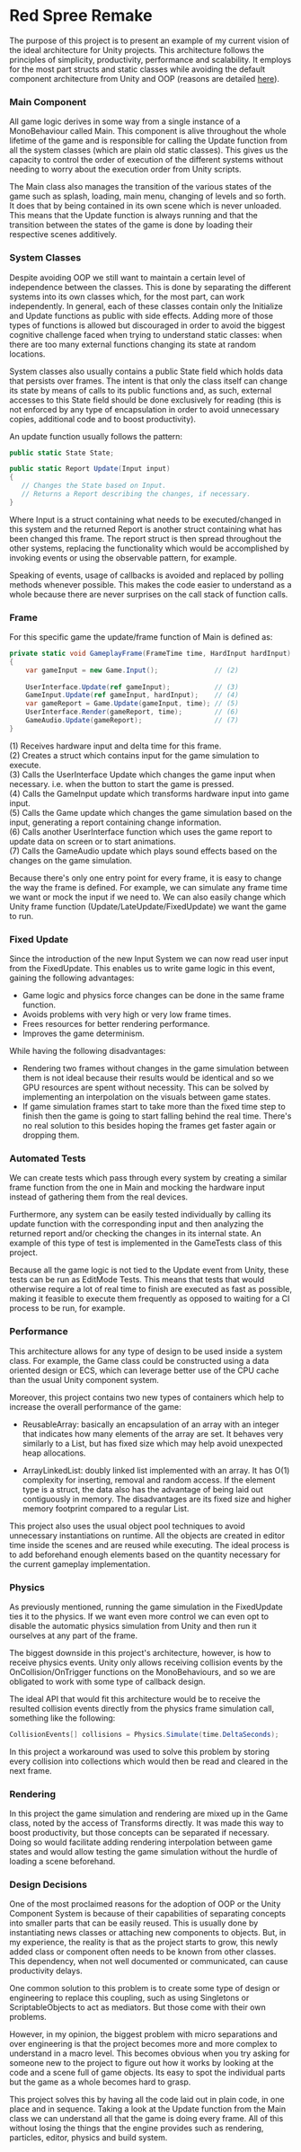 # Red Spree Remake

The purpose of this project is to present an example of my current vision of the ideal architecture for Unity projects.  This architecture follows the principles of simplicity, productivity, performance and scalability. It employs for the most part structs and static classes while avoiding the default component architecture from Unity and OOP (reasons are detailed [here](#design-decisions)).

### Main Component

All game logic derives in some way from a single instance of a MonoBehaviour called Main. This component is alive throughout the whole lifetime of the game and is responsible for calling the Update function from all the system classes (which are plain old static classes). This gives us the capacity to control the order of execution of the different systems without needing to worry about the execution order from Unity scripts.

The Main class also manages the transition of the various states of the game such as splash, loading, main menu, changing of levels and so forth. It does that by being contained in its own scene which is never unloaded. This means that the Update function is always running and that the transition between the states of the game is done by loading their respective scenes additively.

### System Classes

Despite avoiding OOP we still want to maintain a certain level of independence between the classes. This is done by separating the different systems into its own classes which, for the most part, can work independently. In general, each of these classes contain only the Initialize and Update functions as public with side effects. Adding more of those types of functions is allowed but discouraged in order to avoid the biggest cognitive challenge faced when trying to understand static classes: when there are too many external functions changing its state at random locations.

System classes also usually contains a public State field which holds data that persists over frames. The intent is that only the class itself can change its state by means of calls to its public functions and, as such, external accesses to this State field should be done exclusively for reading (this is not enforced by any type of encapsulation in order to avoid unnecessary copies, additional code and to boost productivity).

An update function usually follows the pattern:

```csharp
public static State State;

public static Report Update(Input input)
{
   // Changes the State based on Input.
   // Returns a Report describing the changes, if necessary.
}
```
Where Input is a struct containing what needs to be executed/changed in this system and the returned Report is another struct containing what has been changed this frame. The report struct is then spread throughout the other systems, replacing the functionality which would be accomplished by invoking events or using the observable pattern, for example.

Speaking of events, usage of callbacks is avoided and replaced by polling methods whenever possible. This makes the code easier to understand as a whole because there are never surprises on the call stack of function calls.

### Frame

For this specific game the update/frame function of Main is defined as:

```csharp
private static void GameplayFrame(FrameTime time, HardInput hardInput) // (1)
{
    var gameInput = new Game.Input();              // (2)
    
    UserInterface.Update(ref gameInput);           // (3)
    GameInput.Update(ref gameInput, hardInput);    // (4)
    var gameReport = Game.Update(gameInput, time); // (5)
    UserInterface.Render(gameReport, time);        // (6)
    GameAudio.Update(gameReport);                  // (7)
}
```

(1) Receives hardware input and delta time for this frame.  
(2) Creates a struct which contains input for the game simulation to execute.  
(3) Calls the UserInterface Update which changes the game input when necessary. i.e. when the button to start the game is pressed.  
(4) Calls the GameInput update which transforms hardware input into game input.  
(5) Calls the Game update which changes the game simulation based on the input, generating a report containing change information.  
(6) Calls another UserInterface function which uses the game report to update data on screen or to start animations.  
(7) Calls the GameAudio update which plays sound effects based on the changes on the game simulation.

Because there's only one entry point for every frame, it is easy to change the way the frame is defined. For example, we can simulate any frame time we want or mock the input if we need to. We can also easily change which Unity frame function (Update/LateUpdate/FixedUpdate) we want the game to run.

### Fixed Update

Since the introduction of the new Input System we can now read user input from the FixedUpdate. This enables us to write game logic in this event, gaining the following advantages:

- Game logic and physics force changes can be done in the same frame function.
- Avoids problems with very high or very low frame times.
- Frees resources for better rendering performance.
- Improves the game determinism.

While having the following disadvantages:

- Rendering two frames without changes in the game simulation between them is not ideal because their results would be identical and so we GPU resources are spent without necessity. This can be solved by implementing an interpolation on the visuals between game states.
- If game simulation frames start to take more than the fixed time step to finish then the game is going to start falling behind the real time. There's no real solution to this besides hoping the frames get faster again or dropping them.

### Automated Tests

We can create tests which pass through every system by creating a similar frame function from the one in Main and mocking the hardware input instead of gathering them from the real devices.

Furthermore, any system can be easily tested individually by calling its update function with the corresponding input and then analyzing the returned report and/or checking the changes in its internal state. An example of this type of test is implemented in the GameTests class of this project.

Because all the game logic is not tied to the Update event from Unity, these tests can be run as EditMode Tests. This means that tests that would otherwise require a lot of real time to finish are executed as fast as possible, making it feasible to execute them frequently as opposed to waiting for a CI process to be run, for example.

### Performance

This architecture allows for any type of design to be used inside a system class. For example, the Game class could be constructed using a data oriented design or ECS, which can leverage better use of the CPU cache than the usual Unity component system.

Moreover, this project contains two new types of containers which help to increase the overall performance of the game:

- ReusableArray: basically an encapsulation of an array with an integer that indicates how many elements of the array are set. It behaves very similarly to a List, but has fixed size which may help avoid unexpected heap allocations.

- ArrayLinkedList: doubly linked list implemented with an array. It has O(1) complexity for inserting, removal and random access. If the element type is a struct, the data also has the advantage of being laid out contiguously in memory. The disadvantages are its fixed size and higher memory footprint compared to a regular List.

This project also uses the usual object pool techniques to avoid unnecessary instantiations on runtime. All the objects are created in editor time inside the scenes and are reused while executing. The ideal process is to add beforehand enough elements based on the quantity necessary for the current gameplay implementation.

### Physics

As previously mentioned, running the game simulation in the FixedUpdate ties it to the physics. If we want even more control we can even opt to disable the automatic physics simulation from Unity and then run it ourselves at any part of the frame.

The biggest downside in this project's architecture, however, is how to receive physics events. Unity only allows receiving collision events by the OnCollision/OnTrigger functions on the MonoBehaviours, and so we are obligated to work with some type of callback design.

The ideal API that would fit this architecture would be to receive the resulted collision events directly from the physics frame simulation call, something like the following:

```csharp
CollisionEvents[] collisions = Physics.Simulate(time.DeltaSeconds);
```

In this project a workaround was used to solve this problem by storing every collision into collections which would then be read and cleared in the next frame.

### Rendering

In this project the game simulation and rendering are mixed up in the Game class, noted by the access of Transforms directly. It was made this way to boost productivity, but those concepts can be separated if necessary. Doing so would facilitate adding rendering interpolation between game states and would allow testing the game simulation without the hurdle of loading a scene beforehand.

### Design Decisions

One of the most proclaimed reasons for the adoption of OOP or the Unity Component System is because of their capabilities of separating concepts into smaller parts that can be easily reused. This is usually done by instantiating news classes or attaching new components to objects. But, in my experience, the reality is that as the project starts to grow, this newly added class or component often needs to be known from other classes. This dependency, when not well documented or communicated, can cause productivity delays.

One common solution to this problem is to create some type of design or engineering to replace this coupling, such as using Singletons or ScriptableObjects to act as mediators. But those come with their own problems.

However, in my opinion, the biggest problem with micro separations and over engineering is that the project becomes more and more complex to understand in a macro level. This becomes obvious when you try asking for someone new to the project to figure out how it works by looking at the code and a scene full of game objects. Its easy to spot the individual parts but the game as a whole becomes hard to grasp.

This project solves this by having all the code laid out in plain code, in one place and in sequence. Taking a look at the Update function from the Main class we can understand all that the game is doing every frame. All of this without losing the things that the engine provides such as rendering, particles, editor, physics and build system.















